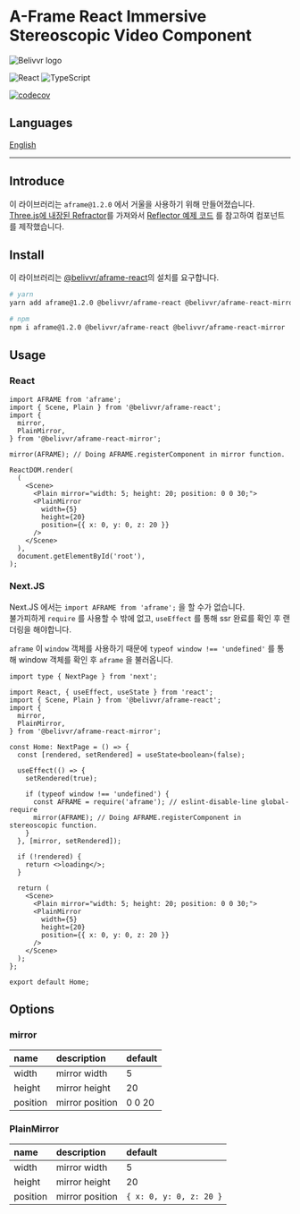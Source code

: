 # A-Frame React Immersive Stereoscopic Video Component

![Belivvr logo](https://avatars.githubusercontent.com/u/40684200?s=200&v=4)

![React](https://img.shields.io/badge/React-20232A?style=for-the-badge&logo=react&logoColor=61DAFB)
![TypeScript](https://img.shields.io/badge/TypeScript-007ACC?style=for-the-badge&logo=typescript&logoColor=white)

[![codecov](https://codecov.io/gh/belivvr/aframe-react-mirror/branch/main/graph/badge.svg?token=4G3GH0R2U5)](https://codecov.io/gh/belivvr/aframe-react-mirror)

## Languages

[English](./en.md)

---

## Introduce

이 라이브러리는 `aframe@1.2.0` 에서 거울을 사용하기 위해 만들어졌습니다.  
[Three.js에 내장된 Refractor](https://github.com/mrdoob/three.js/blob/r136/examples/jsm/objects/Refractor.js)를 가져와서 [Reflector 예제 코드](https://sbcode.net/threejs/reflector/) 를 참고하여 컴포넌트를 제작했습니다.

## Install

이 라이브러리는 [@belivvr/aframe-react](https://github.com/belivvr/aframe-react)의 설치를 요구합니다.

```sh
# yarn
yarn add aframe@1.2.0 @belivvr/aframe-react @belivvr/aframe-react-mirror

# npm
npm i aframe@1.2.0 @belivvr/aframe-react @belivvr/aframe-react-mirror
```

## Usage

### React

```tsx
import AFRAME from 'aframe';
import { Scene, Plain } from '@belivvr/aframe-react';
import {
  mirror,
  PlainMirror,
} from '@belivvr/aframe-react-mirror';

mirror(AFRAME); // Doing AFRAME.registerComponent in mirror function.

ReactDOM.render(
  (
    <Scene>
      <Plain mirror="width: 5; height: 20; position: 0 0 30;">
      <PlainMirror
        width={5}
        height={20}
        position={{ x: 0, y: 0, z: 20 }}
      />
    </Scene>
  ),
  document.getElementById('root'),
);
```

### Next.JS

Next.JS 에서는 `import AFRAME from 'aframe';` 을 할 수가 없습니다.  
불가피하게 `require` 를 사용할 수 밖에 없고, `useEffect` 를 통해 ssr 완료를 확인 후 랜더링을 해야합니다.  

`aframe` 이 `window` 객체를 사용하기 때문에 `typeof window !== 'undefined'` 를 통해 window 객체를 확인 후 `aframe` 을 불러옵니다.

```tsx
import type { NextPage } from 'next';

import React, { useEffect, useState } from 'react';
import { Scene, Plain } from '@belivvr/aframe-react';
import {
  mirror,
  PlainMirror,
} from '@belivvr/aframe-react-mirror';

const Home: NextPage = () => {
  const [rendered, setRendered] = useState<boolean>(false);

  useEffect(() => {
    setRendered(true);

    if (typeof window !== 'undefined') {
      const AFRAME = require('aframe'); // eslint-disable-line global-require
      mirror(AFRAME); // Doing AFRAME.registerComponent in stereoscopic function.
    }
  }, [mirror, setRendered]);

  if (!rendered) {
    return <>loading</>;
  }

  return (
    <Scene>
      <Plain mirror="width: 5; height: 20; position: 0 0 30;">
      <PlainMirror
        width={5}
        height={20}
        position={{ x: 0, y: 0, z: 20 }}
      />
    </Scene>
  );
};

export default Home;
```

## Options

### mirror

|name|description|default|
|:-|:-|:-|
|width|mirror width|5|
|height|mirror height|20|
|position|mirror position|0 0 20|

### PlainMirror

|name|description|default|
|:-|:-|:-|
|width|mirror width|5|
|height|mirror height|20|
|position|mirror position|`{ x: 0, y: 0, z: 20 }`|
